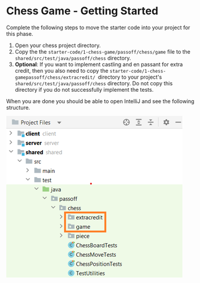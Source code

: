 # Chess Game - Getting Started

Complete the following steps to move the starter code into your project for this phase.

1. Open your chess project directory.
1. Copy the the `starter-code/1-chess-game/passoff/chess/game` file to the `shared/src/test/java/passoff/chess` directory.
1. **Optional**: If you want to implement castling and en passant for extra credit, then you also need to copy the `starter-code/1-chess-gamepassoff/chess/extracredit/ `directory to your project's `shared/src/test/java/passoff/chess` directory. Do not copy this directory if you do not successfully implement the tests.

When you are done you should be able to open IntelliJ and see the following structure.

![directory](directory.png)

